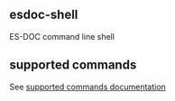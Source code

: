 esdoc-shell
--------

ES-DOC command line shell


supported commands
--------

See [supported commands documentation](https://github.com/ES-DOC/esdoc-shell/wiki/Shell-Commands-Overview)